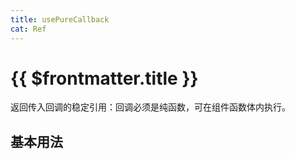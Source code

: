 ```yaml
---
title: usePureCallback
cat: Ref
---
```


# {{ $frontmatter.title }}

返回传入回调的稳定引用：回调必须是纯函数，可在组件函数体内执行。

## 基本用法
